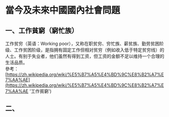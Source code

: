 # 當今及未來中國國內社會問題

## 一、工作貧窮（窮忙族）
工作贫穷（英语：Working poor），又称在职贫穷、穷忙族、薪贫族、勤劳贫困阶级、工作贫困阶级，是指拥有固定工作但相对贫穷（例如收入低于特定贫穷线）的人士。有别于失业者，他们虽然有得到工资，但工资的金额不足以维持一个合理的生活品质。  
參考：[https://zh.wikipedia.org/wiki/%E5%B7%A5%E4%BD%9C%E8%B2%A7%E7%AA%AE](https://zh.wikipedia.org/wiki/%E5%B7%A5%E4%BD%9C%E8%B2%A7%E7%AA%AE '工作貧窮')

## 二、
